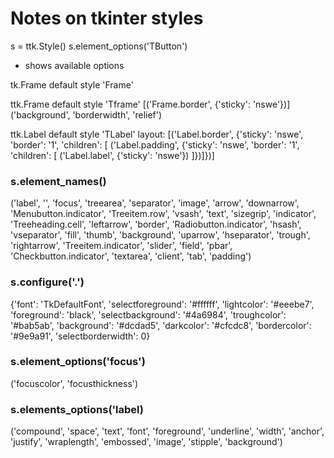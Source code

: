 # Notes on tkinter styles

s = ttk.Style()
s.element_options('TButton')
- shows available options

tk.Frame default style 'Frame'

ttk.Frame default style 'Tframe'
[('Frame.border', {'sticky': 'nswe'})]
('background', 'borderwidth', 'relief')

ttk.Label default style 'TLabel'
layout:
[('Label.border', {'sticky': 'nswe', 
                   'border': '1', 
                   'children': [
                        ('Label.padding', {'sticky': 'nswe', 
                                            'border': '1', 
                                            'children': [
                                                ('Label.label', {'sticky': 'nswe'})
]})]})]
### s.element_names()
('label', '', 'focus', 'treearea', 'separator', 'image', 'arrow', 'downarrow', 'Menubutton.indicator', 
'Treeitem.row', 'vsash', 'text', 'sizegrip', 'indicator', 'Treeheading.cell', 'leftarrow', 'border', 
'Radiobutton.indicator', 'hsash', 'vseparator', 'fill', 'thumb', 'background', 'uparrow', 
'hseparator', 'trough', 'rightarrow', 'Treeitem.indicator', 'slider', 'field', 'pbar', 
'Checkbutton.indicator', 'textarea', 'client', 'tab', 'padding')

### s.configure('.')
{'font': 'TkDefaultFont', 'selectforeground': '#ffffff', 'lightcolor': '#eeebe7', 
'foreground': 'black', 'selectbackground': '#4a6984', 'troughcolor': '#bab5ab', 
'background': '#dcdad5', 'darkcolor': '#cfcdc8', 'bordercolor': '#9e9a91', 'selectborderwidth': 0}

### s.element_options('focus')
('focuscolor', 'focusthickness')

### s.elements_options('label)
('compound', 'space', 'text', 'font', 'foreground', 'underline', 'width', 'anchor', 'justify', 
'wraplength', 'embossed', 'image', 'stipple', 'background')
